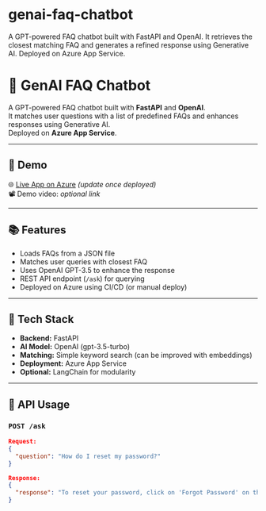 # genai-faq-chatbot
A GPT-powered FAQ chatbot built with FastAPI and OpenAI. It retrieves the closest matching FAQ and generates a refined response using Generative AI. Deployed on Azure App Service.

# 🧠 GenAI FAQ Chatbot

A GPT-powered FAQ chatbot built with **FastAPI** and **OpenAI**.  
It matches user questions with a list of predefined FAQs and enhances responses using Generative AI.  
Deployed on **Azure App Service**.

---

## 🚀 Demo

🌐 [Live App on Azure](https://your-azure-url-here) *(update once deployed)*  
📽️ Demo video: *optional link*

---

## 📚 Features

- Loads FAQs from a JSON file
- Matches user queries with closest FAQ
- Uses OpenAI GPT-3.5 to enhance the response
- REST API endpoint (`/ask`) for querying
- Deployed on Azure using CI/CD (or manual deploy)

---

## 🧩 Tech Stack

- **Backend:** FastAPI
- **AI Model:** OpenAI (gpt-3.5-turbo)
- **Matching:** Simple keyword search (can be improved with embeddings)
- **Deployment:** Azure App Service
- **Optional:** LangChain for modularity

---

## 🧪 API Usage

### `POST /ask`

```json
Request:
{
  "question": "How do I reset my password?"
}

Response:
{
  "response": "To reset your password, click on 'Forgot Password' on the login screen..."
}
